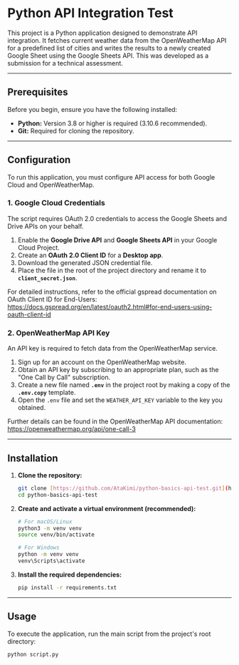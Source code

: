 # Python API Integration Test

This project is a Python application designed to demonstrate API integration. It fetches current weather data from the OpenWeatherMap API for a predefined list of cities and writes the results to a newly created Google Sheet using the Google Sheets API. This was developed as a submission for a technical assessment.

---

## Prerequisites

Before you begin, ensure you have the following installed:

- **Python:** Version 3.8 or higher is required (3.10.6 recommended).
- **Git:** Required for cloning the repository.

---

## Configuration

To run this application, you must configure API access for both Google Cloud and OpenWeatherMap.

### 1. Google Cloud Credentials

The script requires OAuth 2.0 credentials to access the Google Sheets and Drive APIs on your behalf.

1.  Enable the **Google Drive API** and **Google Sheets API** in your Google Cloud Project.
2.  Create an **OAuth 2.0 Client ID** for a **Desktop app**.
3.  Download the generated JSON credential file.
4.  Place the file in the root of the project directory and rename it to **`client_secret.json`**.

For detailed instructions, refer to the official gspread documentation on OAuth Client ID for End-Users: https://docs.gspread.org/en/latest/oauth2.html#for-end-users-using-oauth-client-id

### 2. OpenWeatherMap API Key

An API key is required to fetch data from the OpenWeatherMap service.

1.  Sign up for an account on the OpenWeatherMap website.
2.  Obtain an API key by subscribing to an appropriate plan, such as the "One Call by Call" subscription.
3.  Create a new file named **`.env`** in the project root by making a copy of the **`.env.copy`** template.
4.  Open the `.env` file and set the `WEATHER_API_KEY` variable to the key you obtained.

Further details can be found in the OpenWeatherMap API documentation: https://openweathermap.org/api/one-call-3

---

## Installation

1.  **Clone the repository:**
    ```bash
    git clone [https://github.com/AtaKimi/python-basics-api-test.git](https://github.com/AtaKimi/python-basics-api-test.git)
    cd python-basics-api-test
    ```
2.  **Create and activate a virtual environment (recommended):**

    ```bash
    # For macOS/Linux
    python3 -m venv venv
    source venv/bin/activate

    # For Windows
    python -m venv venv
    venv\Scripts\activate
    ```

3.  **Install the required dependencies:**
    ```bash
    pip install -r requirements.txt
    ```

---

## Usage

To execute the application, run the main script from the project's root directory:

```bash
python script.py
```
